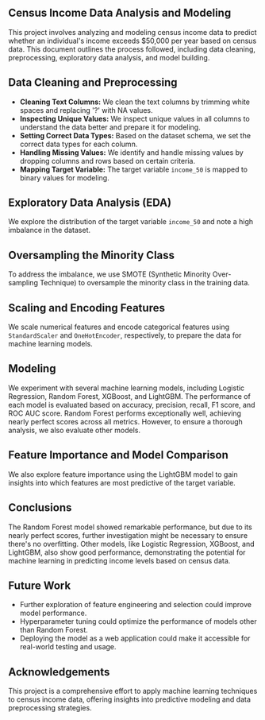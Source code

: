 ## Census Income Data Analysis and Modeling

This project involves analyzing and modeling census income data to predict whether an individual's income exceeds $50,000 per year based on census data. This document outlines the process followed, including data cleaning, preprocessing, exploratory data analysis, and model building.

## Data Cleaning and Preprocessing

- **Cleaning Text Columns:** We clean the text columns by trimming white spaces and replacing '?' with NA values.
- **Inspecting Unique Values:** We inspect unique values in all columns to understand the data better and prepare it for modeling.
- **Setting Correct Data Types:** Based on the dataset schema, we set the correct data types for each column.
- **Handling Missing Values:** We identify and handle missing values by dropping columns and rows based on certain criteria.
- **Mapping Target Variable:** The target variable `income_50` is mapped to binary values for modeling.

## Exploratory Data Analysis (EDA)

We explore the distribution of the target variable `income_50` and note a high imbalance in the dataset.

## Oversampling the Minority Class

To address the imbalance, we use SMOTE (Synthetic Minority Over-sampling Technique) to oversample the minority class in the training data.

## Scaling and Encoding Features

We scale numerical features and encode categorical features using `StandardScaler` and `OneHotEncoder`, respectively, to prepare the data for machine learning models.

## Modeling

We experiment with several machine learning models, including Logistic Regression, Random Forest, XGBoost, and LightGBM. The performance of each model is evaluated based on accuracy, precision, recall, F1 score, and ROC AUC score. Random Forest performs exceptionally well, achieving nearly perfect scores across all metrics. However, to ensure a thorough analysis, we also evaluate other models.

## Feature Importance and Model Comparison

We also explore feature importance using the LightGBM model to gain insights into which features are most predictive of the target variable.

## Conclusions

The Random Forest model showed remarkable performance, but due to its nearly perfect scores, further investigation might be necessary to ensure there's no overfitting. Other models, like Logistic Regression, XGBoost, and LightGBM, also show good performance, demonstrating the potential for machine learning in predicting income levels based on census data.

## Future Work

- Further exploration of feature engineering and selection could improve model performance.
- Hyperparameter tuning could optimize the performance of models other than Random Forest.
- Deploying the model as a web application could make it accessible for real-world testing and usage.

## Acknowledgements

This project is a comprehensive effort to apply machine learning techniques to census income data, offering insights into predictive modeling and data preprocessing strategies.
